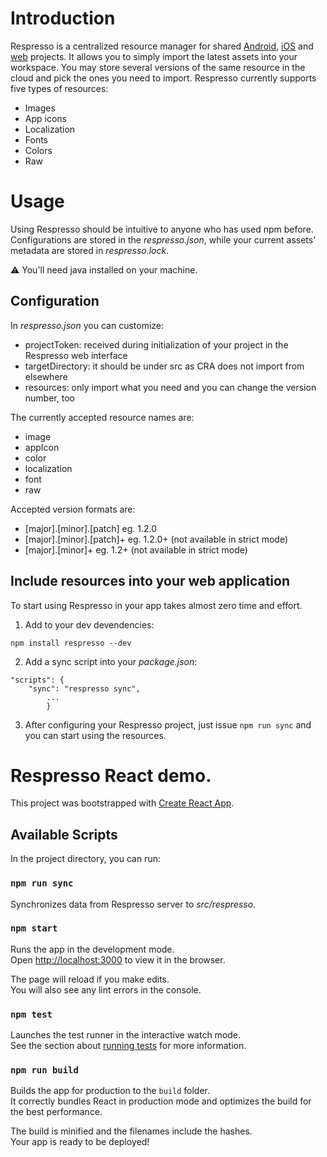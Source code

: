 # Introduction 


Respresso is a centralized resource manager for shared [Android](https://github.com/pontehu/respresso-client-android), [iOS](https://github.com/pontehu/respresso-client-ios) and [web](https://github.com/pontehu/respresso-sync-for-clients#web) projects.
It allows you to simply import the latest assets into your workspace.
You may store several versions of the same resource in the cloud and pick the ones you need to import.
Respresso currently supports five types of resources:
* Images
* App icons
* Localization
* Fonts
* Colors
* Raw


# Usage

Using Respresso should be intuitive to anyone who has used npm before.
Configurations are stored in the *respresso.json*, while your current assets’ metadata are stored in *respresso.lock*.

⚠️ You'll need java installed on your machine.

## Configuration

In *respresso.json* you can customize:
- projectToken: received during initialization of your project in the Respresso web interface
- targetDirectory: it should be under src as CRA does not import from elsewhere
- resources: only import what you need and you can change the version number, too

The currently accepted resource names are:
* image
* appIcon
* color
* localization
* font
* raw
        
Accepted version formats are:
* [major].[minor].[patch]         eg. 1.2.0
* [major].[minor].[patch]+         eg. 1.2.0+ (not available in strict mode)
* [major].[minor]+                eg. 1.2+ (not available in strict mode)

## Include resources into your web application

To start using Respresso in your app takes almost zero time and effort. 

1. Add to your dev devendencies:   
```
npm install respresso --dev
```
2. Add a sync script into your *package.json*:
```
"scripts": {
	"sync": "respresso sync",
        ...
        }
```
3. After configuring your Respresso project, just issue ```npm run sync``` and you can start using the resources.


# Respresso React demo.

This project was bootstrapped with [Create React App](https://github.com/facebook/create-react-app).

## Available Scripts

In the project directory, you can run:

### `npm run sync`

Synchronizes data from Respresso server to *src/respresso*.

### `npm start`

Runs the app in the development mode.<br>
Open [http://localhost:3000](http://localhost:3000) to view it in the browser.

The page will reload if you make edits.<br>
You will also see any lint errors in the console.

### `npm test`

Launches the test runner in the interactive watch mode.<br>
See the section about [running tests](https://facebook.github.io/create-react-app/docs/running-tests) for more information.

### `npm run build`

Builds the app for production to the `build` folder.<br>
It correctly bundles React in production mode and optimizes the build for the best performance.

The build is minified and the filenames include the hashes.<br>
Your app is ready to be deployed!
